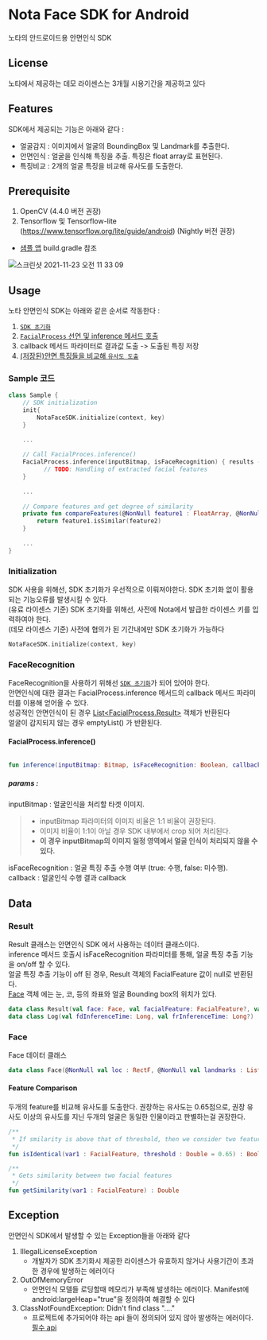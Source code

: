 # Nota Face SDK for Android
노타의 안드로이드용 안면인식 SDK

## License
노타에서 제공하는 데모 라이센스는 3개월 시용기간을 제공하고 있다  

  
## Features
SDK에서 제공되는 기능은 아래와 같다 :
* 얼굴감지 : 이미지에서 얼굴의 BoundingBox 및 Landmark를 추출한다.
* 안면인식 : 얼굴을 인식해 특징을 추출. 특징은 float array로 표현된다.
* 특징비교 : 2개의 얼굴 특징을 비교해 유사도를 도출한다.


## Prerequisite
1. OpenCV (4.4.0 버전 권장)
2. Tensorflow 및 Tensorflow-lite (https://www.tensorflow.org/lite/guide/android) (Nightly 버전 권장) 

- [샘플 앱](https://github.com/nota-github/Nota_FaceSDK_Sample_Android/tree/main/facesdksample) build.gradle 참조

![스크린샷 2021-11-23 오전 11 33 09](https://user-images.githubusercontent.com/75300554/142963202-2e5560c2-0b1b-4cca-8c16-ccbf8013f9d1.png)
    
## Usage
노타 안면인식 SDK는 아래와 같은 순서로 작동한다 : 
1. [`SDK 초기화`](#initialization)
2. [`FacialProcess` 선언 및 inference 메서드 호출](#FacialProcess)
3. callback 메서드 파라미터로 결과값 도출 -> 도출된 특징 저장
4. [(저장된)안면 특징들을 비교해 `유사도 도출`](#featurecomparison)
  
   
     
### Sample 코드
```kotlin
class Sample {
    // SDK initialization
    init{
        NotaFaceSDK.initialize(context, key)
    } 
    
    ...
    
    // Call FacialProces.inference()
    FacialProcess.inference(inputBitmap, isFaceRecognition) { results ->
          // TODO: Handling of extracted facial features
    }
    
    ...
    
    // Compare features and get degree of similarity
    private fun compareFeatures(@NonNull feature1 : FloatArray, @NonNull feature2 : FloatArray) : Double {
        return feature1.isSimilar(feature2)
    }
    
    ...
}

```
  
### Initialization
SDK 사용을 위해선, SDK 초기화가 우선적으로 이뤄져야한다. SDK 초기화 없이 활용되는 기능오류를 발생시킬 수 있다.  
(유료 라이센스 기준) SDK 초기화를 위해선, 사전에 Nota에서 발급한 라이센스 키를 입력하여야 한다.  
(데모 라이센스 기준) 사전에 협의가 된 기간내에만 SDK 초기화가 가능하다

```kotlin
NotaFaceSDK.initialize(context, key)
```
  
### FaceRecognition
FaceRecognition을 사용하기 위해선 [`SDK 초기화`](#initialization)가 되어 있어야 한다.  
안면인식에 대한 결과는 FacialProcess.inference 메서드의 callback 메서드 파라미터를 이용해 얻어올 수 있다.  
성공적인 안면인식이 된 경우 [List<FacialProcess.Result>](#Result) 객체가 반환된다  
얼굴이 감지되지 않는 경우 emptyList() 가 반환된다.  
  
  
#### FacialProcess.inference()

```kotlin

fun inference(inputBitmap: Bitmap, isFaceRecognition: Boolean, callback:(result: List<Result>)->Unit)

```
  
##### params :
inputBitmap : 얼굴인식을 처리할 타겟 이미지.  
> - inputBitmap 파라미터의 이미지 비율은 1:1 비율이 권장된다.
> - 이미지 비율이 1:1이 아닐 경우 SDK 내부에서 crop 되어 처리된다.
> - **이 경우 inputBitmap의 이미지 일정 영역에서 얼굴 인식이 처리되지 않을 수 있다.**    

isFaceRecognition : 얼굴 특징 추출 수행 여부 (true: 수행, false: 미수행).  
callback : 얼굴인식 수행 결과 callback 


## Data
### Result
Result 클래스는 안면인식 SDK 에서 사용하는 데이터 클래스이다.  
inference 메서드 호출시 isFaceRecognition 파라미터를 통해, 얼굴 특징 추출 기능을 on/off 할 수 있다.  
얼굴 특징 추출 기능이 off 된 경우, Result 객체의 FacialFeature 값이 null로 반환된다.  
[Face](#face) 객체 에는 눈, 코, 등의 좌표와 얼굴 Bounding box의 위치가 있다.  
```kotlin
data class Result(val face: Face, val facialFeature: FacialFeature?, val detectedFaceBitmap: Bitmap, val log: Log)
data class Log(val fdInferenceTime: Long, val frInferenceTime: Long?)
```


### Face
Face 데이터 클래스
```kotlin
data class Face(@NonNull val loc : RectF, @NonNull val landmarks : List<PointF>)
```

#### Feature Comparison
두개의 feature를 비교해 유사도를 도출한다. 권장하는 유사도는 0.65점으로, 권장 유사도 이상의 유사도를 지닌 두개의 얼굴은 동일한 인물이라고 판별하는걸 권장한다.

```kotlin
/**
 * If smilarity is above that of threshold, then we consider two features to be identical
 */
fun isIdentical(var1 : FacialFeature, threshold : Double = 0.65) : Boolean

/**
 * Gets similarity between two facial features
 */
fun getSimilarity(var1 : FacialFeature) : Double

```

## Exception
안면인식 SDK에서 발생할 수 있는 Exception들을 아래와 같다  

1. IllegalLicenseException 
   - 개발자가 SDK 초기화시 제공한 라이센스가 유효하지 않거나 사용기간이 초과한 경우에 발생하는 에러이다
2. OutOfMemoryError
   - 안면인식 모델들 로딩할때 메모리가 부족해 발생하는 에러이다. Manifest에 android:largeHeap="true"을 정의하여 해결할 수 있다
3. ClassNotFoundException: Didn't find class "...."
   - 프로젝트에 추가되어야 하는 api 들이 정의되어 있지 않아 발생하는 에러이다. [필수 api](#Prerequisite)
